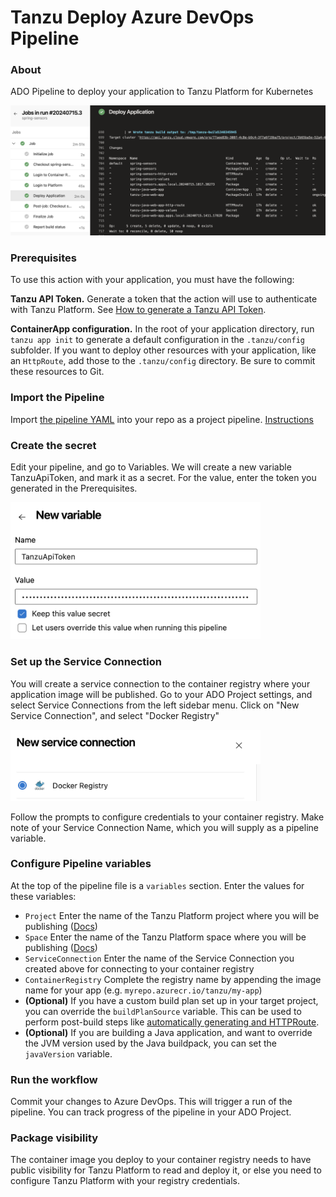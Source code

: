# Tanzu Deploy Azure DevOps Pipeline

### About

ADO Pipeline to deploy your application to Tanzu Platform for Kubernetes

![tanzu-deploy-action](images/preview.png)

### Prerequisites

To use this action with your application, you must have the following:

**Tanzu API Token.** Generate a token that the action will use to authenticate with Tanzu Platform. See [How to generate a Tanzu API Token](tanzu-api-token.md).

**ContainerApp configuration.** In the root of your application directory, run `tanzu app init` to generate a default configuration in the `.tanzu/config` subfolder. If you want to deploy other resources with your application, like an `HttpRoute`, add those to the `.tanzu/config` directory. Be sure to commit these resources to Git.

### Import the Pipeline

Import [the pipeline YAML](tanzu-deploy-pipeline.yml) into your repo as a project pipeline. [Instructions](https://xeladu.medium.com/how-to-create-a-pipeline-from-an-existing-yaml-file-in-azure-devops-4c41e74fde2b)

### Create the secret

Edit your pipeline, and go to Variables. We will create a new variable TanzuApiToken, and mark it as a secret. For the value, enter the token you generated in the Prerequisites.

<img src="images/secrets.png" width="400">

### Set up the Service Connection

You will create a service connection to the container registry where your application image will be published. Go to your ADO Project settings, and select Service Connections from the left sidebar menu. Click on "New Service Connection", and select "Docker Registry"

<img src="images/ServiceConnection.png" width="400">

Follow the prompts to configure credentials to your container registry. Make note of your Service Connection Name, which you will supply as a pipeline variable.

### Configure Pipeline variables

At the top of the pipeline file is a `variables` section. Enter the values for these variables:
* `Project` Enter the name of the Tanzu Platform project where you will be publishing ([Docs](https://docs.vmware.com/en/VMware-Tanzu-Platform/services/create-manage-apps-tanzu-platform-k8s/getting-started-set-up-infra.html#create-project))
* `Space` Enter the name of the Tanzu Platform space where you will be publishing ([Docs](https://docs.vmware.com/en/VMware-Tanzu-Platform/services/create-manage-apps-tanzu-platform-k8s/getting-started-create-app-envmt.html#create-a-space-in-your-project))
* `ServiceConnection` Enter the name of the Service Connection you created above for connecting to your container registry
* `ContainerRegistry` Complete the registry name by appending the image name for your app (e.g. `myrepo.azurecr.io/tanzu/my-app`)
* **(Optional)** If you have a custom build plan set up in your target project, you can override the `buildPlanSource` variable. This can be used to perform post-build steps like [automatically generating and HTTPRoute](https://github.com/warroyo/custom-http-route-task/tree/main).
* **(Optional)** If you are building a Java application, and want to override the JVM version used by the Java buildpack, you can set the `javaVersion` variable.

### Run the workflow

Commit your changes to Azure DevOps. This will trigger a run of the pipeline. You can track progress of the pipeline in your ADO Project.

### Package visibility

The container image you deploy to your container registry needs to have public visibility for Tanzu Platform to read and deploy it, or else you need to configure Tanzu Platform with your registry credentials.

